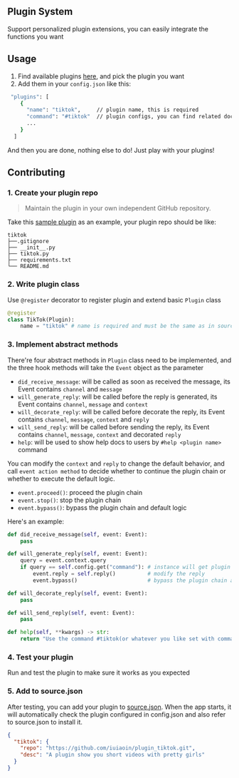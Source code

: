 ## Plugin System

Support personalized plugin extensions, you can easily integrate the functions you want

## Usage

1. Find available plugins [here](source.json), and pick the plugin you want
2. Add them in your `config.json` like this:

```bash
 "plugins": [
    {
      "name": "tiktok",     // plugin name, this is required
      "command": "#tiktok"  // plugin configs, you can find related docs in the plugin repo
      ...
    }
  ]
```

And then you are done, nothing else to do! Just play with your plugins!

## Contributing

### 1. Create your plugin repo

> Maintain the plugin in your own independent GitHub repository.

Take this [sample plugin](https://github.com/iuiaoin/plugin_tiktok) as an example, your plugin repo should be like:

```
tiktok
├──.gitignore
├── __init__.py
├── tiktok.py
├── requirements.txt
└── README.md
```

### 2. Write plugin class

Use `@register` decorator to register plugin and extend basic `Plugin` class

```python
@register
class TikTok(Plugin):
    name = "tiktok" # name is required and must be the same as in source.json
```

### 3. Implement abstract methods

There're four abstract methods in `Plugin` class need to be implemented, and the three hook methods will take the `Event` object as the parameter

- `did_receive_message`: will be called as soon as received the message, its Event contains `channel` and `message`
- `will_generate_reply`: will be called before the reply is generated, its Event contains `channel`, `message` and `context`
- `will_decorate_reply`: will be called before decorate the reply, its Event contains `channel`, `message`, `context` and `reply`
- `will_send_reply`: will be called before sending the reply, its Event contains `channel`, `message`, `context` and decorated `reply`
- `help`: will be used to show help docs to users by `#help <plugin name>` command

You can modify the `context` and `reply` to change the default behavior, and call `event action method` to decide whether to continue the plugin chain or whether to execute the default logic.

- `event.proceed()`: proceed the plugin chain
- `event.stop()`: stop the plugin chain
- `event.bypass()`: bypass the plugin chain and default logic

Here's an example:

```python
def did_receive_message(self, event: Event):
    pass

def will_generate_reply(self, event: Event):
    query = event.context.query
    if query == self.config.get("command"): # instance will get plugin configs when inits
        event.reply = self.reply()          # modify the reply
        event.bypass()                      # bypass the plugin chain and default logic

def will_decorate_reply(self, event: Event):
    pass

def will_send_reply(self, event: Event):
    pass

def help(self, **kwargs) -> str:
    return "Use the command #tiktok(or whatever you like set with command field in the config) to get a wonderful video"
```

### 4. Test your plugin

Run and test the plugin to make sure it works as you expected

### 5. Add to source.json

After testing, you can add your plugin to [source.json](source.json). When the app starts, it will automatically check the plugin configured in config.json and also refer to source.json to install it.

```json
{
  "tiktok": {
    "repo": "https://github.com/iuiaoin/plugin_tiktok.git",
    "desc": "A plugin show you short videos with pretty girls"
  }
}
```

